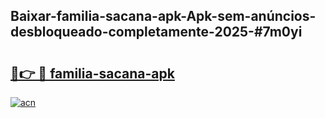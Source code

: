 ## Baixar-familia-sacana-apk-Apk-sem-anúncios-desbloqueado-completamente-2025-#7m0yi

# <h2><a href="https://ainizakaria.my?title=familia-sacana-apk&ref=20M">🔗👉 🔴 familia-sacana-apk</a></h2>

[![acn](https://github.com/user-attachments/assets/0f9c940e-d8b0-45ae-aac7-cd30a18b3e1c)](https://ainizakaria.my?title=familia-sacana-apk&ref=20M)

